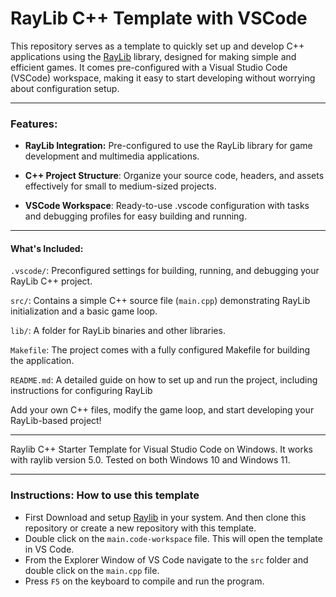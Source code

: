 # RayLib C++ Template with VSCode
This repository serves as a template to quickly set up and develop C++ applications using the [RayLib](https://www.raylib.com/ "RayLib") library, designed for making simple and efficient games. It comes pre-configured with a Visual Studio Code (VSCode) workspace, making it easy to start developing without worrying about configuration setup.

------------


### Features:
- **RayLib Integration:** Pre-configured to use the RayLib library for game development and multimedia applications.

- **C++ Project Structure**: Organize your source code, headers, and assets effectively for small to medium-sized projects.

- **VSCode Workspace**: Ready-to-use .vscode configuration with tasks and debugging profiles for easy building and running.


------------


#### What's Included:
`.vscode/`: Preconfigured settings for building, running, and debugging your RayLib C++ project.

`src/`: Contains a simple C++ source file (`main.cpp`) demonstrating RayLib initialization and a basic game loop.

`lib/`: A folder for RayLib binaries and other libraries.

`Makefile`: The project comes with a fully configured Makefile for building the application.

`README.md`: A detailed guide on how to set up and run the project, including instructions for configuring RayLib 




Add your own C++ files, modify the game loop, and start developing your RayLib-based project!

------------

Raylib C++ Starter Template for Visual Studio Code on Windows. It works with raylib version 5.0. Tested on both Windows 10 and Windows 11.

------------


### Instructions: How to use this template
- First Download and setup [Raylib](http://https://www.raylib.com/ "Raylib") in your system. And then clone this repository or create a new repository with this template.
- Double click on the `main.code-workspace` file. This will open the template in VS Code.
- From the Explorer Window of VS Code navigate to the `src` folder and double click on the `main.cpp` file.
- Press `F5` on the keyboard to compile and run the program.
